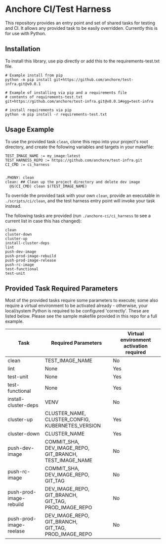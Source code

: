 # Anchore CI/Test Harness

This repository provides an entry point and set of shared tasks for testing and CI.  It allows any provided task to be easily overridden.  Currently this is for use with Python.

## Installation

To install this library, use pip directly or add this to the requirements-test.txt file.

```shell
# Example install from pip
python -m pip install git+https://github.com/anchore/test-infra.git@v0.0.1

# Example of installing via pip and a requirements file
# contents of requirements-test.txt
git+https://github.com/anchore/test-infra.git@v0.0.1#egg=test-infra

# install requirements via pip
python -m pip install -r requirements-test.txt
```

## Usage Example

To use the provided task `clean`, clone this repo into your project's root directory, and create the following variables and targets in your makefile:

```
TEST_IMAGE_NAME := my_image:latest
TEST_HARNESS_REPO := https://github.com/anchore/test-infra.git
CI_CMD := ci_harness


.PHONY: clean
clean: ## Clean up the project directory and delete dev image
  @$(CI_CMD) clean $(TEST_IMAGE_NAME)
```

To override the provided task with your own `clean`, provide an executable in `./scripts/ci/clean`, and the test harness entry point will invoke your task instead.

The following tasks are provided (run `./anchore-ci/ci_harness` to see a current list in case this has changed):

```
clean
cluster-down
cluster-up
install-cluster-deps
lint
push-dev-image
push-prod-image-rebuild
push-prod-image-release
push-rc-image
test-functional
test-unit
```
## Provided Task Required Parameters

Most of the provided tasks require some parameters to execute; some also require a virtual environment to be activated already - otherwise, your local/system Python is required to be configured 'correctly'.  These are listed below.  Please see the sample makefile provided in this repo for a full example.

Task | Required Parameters | Virtual environment activation required
---- | --------- | --------
clean | TEST_IMAGE_NAME | No
lint | None | Yes
test-unit | None | Yes
test-functional | None | Yes
install-cluster-deps | VENV | No
cluster-up | CLUSTER_NAME, CLUSTER_CONFIG,<br/>KUBERNETES_VERSION | Yes
cluster-down | CLUSTER_NAME  | Yes
push-dev-image | COMMIT_SHA, DEV_IMAGE_REPO,<br/>GIT_BRANCH, TEST_IMAGE_NAME | No
push-rc-image | COMMIT_SHA, DEV_IMAGE_REPO,<br/>GIT_TAG | No
push-prod-image-rebuild | DEV_IMAGE_REPO, GIT_BRANCH,<br/>GIT_TAG, PROD_IMAGE_REPO | No
push-prod-image-reelase | DEV_IMAGE_REPO, GIT_BRANCH,<br/>GIT_TAG, PROD_IMAGE_REPO | No
